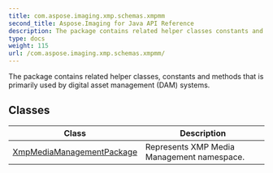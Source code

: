 ```yaml
---
title: com.aspose.imaging.xmp.schemas.xmpmm
second_title: Aspose.Imaging for Java API Reference
description: The package contains related helper classes constants and methods that is primarily used by digital asset management DAM systems.
type: docs
weight: 115
url: /com.aspose.imaging.xmp.schemas.xmpmm/
---
```


The package contains related helper classes, constants and methods that is primarily used by digital asset management (DAM) systems.


## Classes

| Class | Description |
| --- | --- |
| [XmpMediaManagementPackage](../com.aspose.imaging.xmp.schemas.xmpmm/xmpmediamanagementpackage) | Represents XMP Media Management namespace. |

